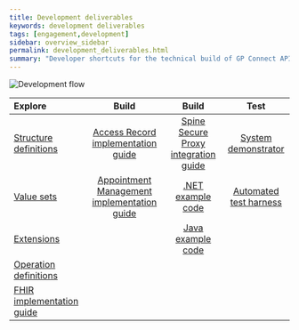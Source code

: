 ```yaml
---
title: Development deliverables
keywords: development deliverables
tags: [engagement,development]
sidebar: overview_sidebar
permalink: development_deliverables.html
summary: "Developer shortcuts for the technical build of GP Connect API"
---
```


![Development flow](images/development/development_flow.png)

| Explore | Build | Build | Test |
| :------ | :---: | :---: | :--: |
| [Structure definitions](https://fhir.nhs.uk/StructureDefinition) | [Access Record implementation guide](accessrecord.html) | [Spine Secure Proxy integration guide](integration_spine_secure_proxy.html) | [System demonstrator](system_demonstrator.html) |
| [Value sets](https://fhir.nhs.uk/ValueSet) | [Appointment Management implementation guide](appointments.html) | [.NET example code](https://github.com/nhsconnect/gpconnect-dotnet-examples/)| [Automated test harness](https://github.com/nhsconnect/gpconnect-provider-testing/) |
| [Extensions](https://fhir.nhs.uk/Extensions) | |  [Java example code](https://github.com/nhsconnect/gpconnect-java-examples/) |
| [Operation definitions](https://fhir.nhs.uk/OperationDefinition) | | |
| [FHIR implementation guide](development_fhir_api_guidance.html) | | |
